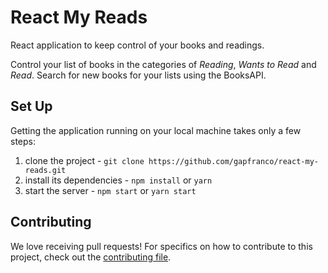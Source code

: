 # React My Reads

React application to keep control of your books and readings.

Control your list of books in the categories of _Reading_, _Wants to Read_ and _Read_.
Search for new books for your lists using the BooksAPI.

## Set Up

Getting the application running on your local machine takes only a few steps:

1. clone the project - `git clone https://github.com/gapfranco/react-my-reads.git`
2. install its dependencies - `npm install` or `yarn`
3. start the server - `npm start` or `yarn start`

## Contributing

We love receiving pull requests! For specifics on how to contribute to this project, check out the [contributing file](CONTRIBUTING.md).